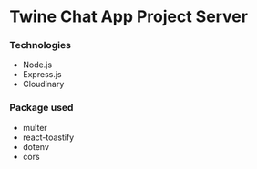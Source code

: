 # Twine Chat App Project Server

### Technologies
   - Node.js
   - Express.js
   - Cloudinary



### Package used
   - multer
   - react-toastify
   - dotenv
   - cors
   
   
